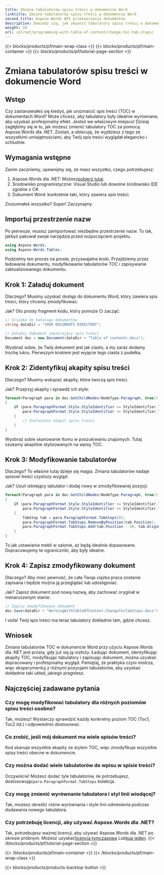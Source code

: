```yaml
---
title: Zmiana tabulatorów spisu treści w dokumencie Word
linktitle: Zmiana tabulatorów spisu treści w dokumencie Word
second_title: Aspose.Words API przetwarzania dokumentów
description: Dowiedz się, jak zmienić tabulatory spisu treści w dokumentach Worda za pomocą Aspose.Words dla .NET. Ten przewodnik krok po kroku pomoże Ci utworzyć profesjonalnie wyglądający spis treści.
weight: 10
url: /pl/net/programming-with-table-of-content/change-toc-tab-stops/
---
```


{{< blocks/products/pf/main-wrap-class >}}
{{< blocks/products/pf/main-container >}}
{{< blocks/products/pf/tutorial-page-section >}}

# Zmiana tabulatorów spisu treści w dokumencie Word

## Wstęp

Czy zastanawiałeś się kiedyś, jak urozmaicić spis treści (TOC) w dokumentach Word? Może chcesz, aby tabulatory były idealnie wyrównane, aby uzyskać profesjonalny efekt. Jesteś we właściwym miejscu! Dzisiaj zagłębimy się w to, jak możesz zmienić tabulatory TOC za pomocą Aspose.Words dla .NET. Zostań, a obiecuję, że wyjdziesz z tego ze wszystkimi umiejętnościami, aby Twój spis treści wyglądał elegancko i schludnie.

## Wymagania wstępne

Zanim zaczniemy, upewnijmy się, że masz wszystko, czego potrzebujesz:

1.  Aspose.Words dla .NET: Możesz[pobierz tutaj](https://releases.aspose.com/words/net/).
2. Środowisko programistyczne: Visual Studio lub dowolne środowisko IDE zgodne z C#.
3. Dokument Word: konkretnie taki, który zawiera spis treści.

Zrozumiałeś wszystko? Super! Zaczynajmy.

## Importuj przestrzenie nazw

Po pierwsze, musisz zaimportować niezbędne przestrzenie nazw. To tak, jakbyś pakował swoje narzędzia przed rozpoczęciem projektu.

```csharp
using Aspose.Words;
using Aspose.Words.Tables;
```

Podzielmy ten proces na proste, przyswajalne kroki. Przejdziemy przez ładowanie dokumentu, modyfikowanie tabulatorów TOC i zapisywanie zaktualizowanego dokumentu.

## Krok 1: Załaduj dokument

Dlaczego? Musimy uzyskać dostęp do dokumentu Word, który zawiera spis treści, który chcemy zmodyfikować.

Jak? Oto prosty fragment kodu, który pomoże Ci zacząć:

```csharp
// Ścieżka do katalogu dokumentów
string dataDir = "YOUR DOCUMENTS DIRECTORY";

// Załaduj dokument zawierający spis treści
Document doc = new Document(dataDir + "Table of contents.docx");
```

Wyobraź sobie, że Twój dokument jest jak ciasto, a my zaraz dodamy trochę lukru. Pierwszym krokiem jest wyjęcie tego ciasta z pudełka.

## Krok 2: Zidentyfikuj akapity spisu treści

Dlaczego? Musimy wskazać akapity, które tworzą spis treści. 

Jak? Przejrzyj akapity i sprawdź ich style:

```csharp
foreach(Paragraph para in doc.GetChildNodes(NodeType.Paragraph, true))
{
    if (para.ParagraphFormat.Style.StyleIdentifier >= StyleIdentifier.Toc1 &&
        para.ParagraphFormat.Style.StyleIdentifier <= StyleIdentifier.Toc9)
    {
        // Znaleziono akapit spisu treści
    }
}
```

Wyobraź sobie skanowanie tłumu w poszukiwaniu znajomych. Tutaj szukamy akapitów stylizowanych na wpisy TOC.

## Krok 3: Modyfikowanie tabulatorów

Dlaczego? To właśnie tutaj dzieje się magia. Zmiana tabulatorów nadaje spisowi treści czystszy wygląd.

Jak? Usuń istniejący tabulator i dodaj nowy w zmodyfikowanej pozycji:

```csharp
foreach(Paragraph para in doc.GetChildNodes(NodeType.Paragraph, true))
{
    if (para.ParagraphFormat.Style.StyleIdentifier >= StyleIdentifier.Toc1 &&
        para.ParagraphFormat.Style.StyleIdentifier <= StyleIdentifier.Toc9)
    {
        TabStop tab = para.ParagraphFormat.TabStops[0];
        para.ParagraphFormat.TabStops.RemoveByPosition(tab.Position);
        para.ParagraphFormat.TabStops.Add(tab.Position - 50, tab.Alignment, tab.Leader);
    }
}
```

To jak ustawianie mebli w salonie, aż będą idealnie dopasowane. Dopracowujemy te ograniczniki, aby były idealne.

## Krok 4: Zapisz zmodyfikowany dokument

Dlaczego? Aby mieć pewność, że cała Twoja ciężka praca zostanie zapisana i będzie można ją przeglądać lub udostępniać.

Jak? Zapisz dokument pod nową nazwą, aby zachować oryginał w nienaruszonym stanie:

```csharp
// Zapisz zmodyfikowany dokument
doc.Save(dataDir + "WorkingWithTableOfContent.ChangeTocTabStops.docx");
```

I voila! Twój spis treści ma teraz tabulatory dokładnie tam, gdzie chcesz.

## Wniosek

Zmiana tabulatorów TOC w dokumencie Word przy użyciu Aspose.Words dla .NET jest prosta, gdy już się ją rozłoży. Ładując dokument, identyfikując akapity TOC, modyfikując tabulatory i zapisując dokument, można uzyskać dopracowany i profesjonalny wygląd. Pamiętaj, że praktyka czyni mistrza, więc eksperymentuj z różnymi pozycjami tabulatorów, aby uzyskać dokładnie taki układ, jakiego pragniesz.

## Najczęściej zadawane pytania

### Czy mogę modyfikować tabulatory dla różnych poziomów spisu treści osobno?
Tak, możesz! Wystarczy sprawdzić każdy konkretny poziom TOC (Toc1, Toc2 itd.) i odpowiednio dostosować.

### Co zrobić, jeśli mój dokument ma wiele spisów treści?
Kod skanuje wszystkie akapity ze stylem TOC, więc zmodyfikuje wszystkie spisy treści obecne w dokumencie.

### Czy można dodać wiele tabulatorów do wpisu w spisie treści?
 Oczywiście! Możesz dodać tyle tabulatorów, ile potrzebujesz, dostosowując`para.ParagraphFormat.TabStops` kolekcja.

### Czy mogę zmienić wyrównanie tabulatora i styl linii wiodącej?
Tak, możesz określić różne wyrównania i style linii odniesienia podczas dodawania nowego tabulatora.

### Czy potrzebuję licencji, aby używać Aspose.Words dla .NET?
 Tak, potrzebujesz ważnej licencji, aby używać Aspose.Words dla .NET po okresie próbnym. Możesz uzyskać[licencja tymczasowa](https://purchase.aspose.com/temporary-license/) Lub[kup jeden](https://purchase.aspose.com/buy).
{{< /blocks/products/pf/tutorial-page-section >}}

{{< /blocks/products/pf/main-container >}}
{{< /blocks/products/pf/main-wrap-class >}}

{{< blocks/products/products-backtop-button >}}
